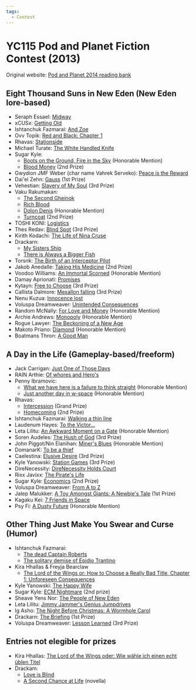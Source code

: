 ```yaml
---
tags:
  - Contest
---
```


# YC115 Pod and Planet Fiction Contest (2013)

Original website: [Pod and Planet 2014 reading bank](https://podandplanetyc115.blogspot.com/)

## Eight Thousand Suns in New Eden (New Eden lore-based)

- Seraph Essael: [Midway](../authors/miscauthors/midway.md)
- xCUSx: [Getting Old](../authors/xcusx/xcusx_gettingold.md)
- Ishtanchuk Fazmarai: [And Zoe](../authors/ishtanchukfazmarai/andzoe.md)
- Ovv Topik: [Red and Black: Chapter 1](../authors/miscauthors/redandblackchapter1.md)
- Rhavas: [Stationside](../authors/rhavas/stationside.md)
- Michael Turate: [The White Handled Knife](../authors/miscauthors/thewhitehandledknife.md)
- Sugar Kyle:
    - [Boots on the Ground, Fire in the Sky](../authors/sugarkyle/bootsonthegroundfireinthesky.md) (Honorable Mention)
    - [Blood Money](../authors/sugarkyle/bloodmoney.md) (2nd Prize)
- Gwydion JMF Weber (char name Vahrek Serveko): [Peace is the Reward](../authors/gwydionjmfweber/peaceisthereward.md)
- Dai'el Zehn: [Gauss](../authors/daielzehn/gauss.md) (1st Prize)
- Vehestian: [Slavery of My Soul](../authors/vehestian/slaveryofmysoul.md) (3rd Prize)
- Vaku Rakumakan:
    - [The Second Gheinok](../authors/vakurakumakan/thesecondgheinok.md)
    - [Rich Blood](../authors/vakurakumakan/richblood.md)
    - [Dolon Denis](../authors/vakurakumakan/dolondenis.md) (Honorable Mention)
    - [Turncoat](../authors/vakurakumakan/turncoat.md) (2nd Prize)
- TOSHI KONI: [Logistics](../authors/miscauthors/toshikoni_logisitics.md)
- Thes Redav: [Blind Spot](../authors/thesredav/blindspot.md) (3rd Prize)
- Kirith Kodachi: [The Life of Nina Cruse](../authors/kirithkodachi/thelifeofninacruse.md)
- Drackarn:
    - [My Sisters Ship](../authors/drackarn/mysistersship.md)
    - [There is Always a Bigger Fish](../authors/drackarn/thereisalwaysabiggerfish.md)
- Torsnk: [The Birth of an Interceptor Pilot](../authors/miscauthors/thebirthofaninterceptorpilot.md)
- Jakob Anedalle: [Taking His Medicine](../authors/jakobanedalle/takinghismedicine.md) (2nd Prize)
- Voodoo Williams: [An Immortal Scorned](../authors/voodoowilliams/animmortalscorned.md) (Honorable Mention)
- Damay Aprionati: [Promises](../authors/miscauthors/damayaprionati_promises.md)
- Kytayn: [Free to Choose](../authors/miscauthors/freetochoose.md) (3rd Prize)
- Callista Dalmore: [Mexallon falling](../authors/callistadallmore/mexallonfalling.md) (3rd Prize)
- Nenu Kuzua: [Innocence lost](../authors/miscauthors/innocencelost.md)
- Voluspa Dreamweaver: [Unintended Consequences](../authors/voluspadreamweaver/unintendedconsequences.md)
- Random McNally: [For Love and Money](../authors/randommcnally/forloveandmoney.md) (Honorable Mention)
- Archie Andrews: [Monopoly](../authors/miscauthors/archieandrews_monopoly.md) (Honorable Mention)
- Rogue Lawyer: [The Beckoning of a New Age](../authors/miscauthors/thebeckoningofanewage.md)
- Makoto Priano: [Diamond](../authors/miscauthors/diamond.md) (Honorable Mention)
- Boatmans Thron: [A Good Man](../authors/miscauthors/agoodman.md)

## A Day in the Life (Gameplay-based/freeform)

- Jack Carrigan: [Just One of Those Days](../authors/jackcarrigan/justoneofthosedays.md)
- RAIN Arthie: [Of whores and Hero's](../authors/miscauthors/ofwhoresandheros.md)
- Penny Ibramovic:
    - [What we have here is a failure to think straight](../authors/pennyibramovic/whatwehavehereisafailuretothinkstraight.md) (Honorable Mention)
    - [Just another day in w-space](../authors/pennyibramovic/justanotherdayinw-space.md) (Honorable Mention)
- Rhavas:
    - [Intercession](../authors/rhavas/intercession.md) (Grand Prize)
    - [Homecoming](../authors/rhavas/homecoming.md) (2nd Prize)
- Ishtanchuk Fazmarai: [Walking a thin line](../authors/ishtanchukfazmarai/walkingathinline.md)
- Laudenum Hayes: [To the Victor...](../authors/miscauthors/tothevictor.md)
- Leta Lilitu: [An Awkward Moment on a Gate](../authors/letalilitu/anawkwardmomentonagate.md) (Honorable Mention)
- Soren Audeles: [The Hush of God](../authors/miscauthors/thehushofgod.md) (3rd Prize)
- John Piggot/Nin Elanihan: [Miner's Blues](../authors/miscauthors/minersblues.md) (Honorable Mention)
- DomanarK: [To be a thief](../authors/miscauthors/tobeathief.md)
- Caelestina: [Elusive Desire](../authors/miscauthors/elusivedesire.md) (3rd Prize)
- Kyle Yanowski: [Station Games](../authors/kyleyanowski/stationgames.md) (3rd Prize)
- DireNecessity: [DireNecessity Holds Court](../authors/direnecessity/direnecessityholdscourt.md)
- Rixx Javixx: [The Pirate's Life](../authors/miscauthors/thepirateslife.md)
- Sugar Kyle: [Economics](../authors/sugarkyle/economics.md) (2nd Prize)
- Voluspa Dreamweaver: [From A to Z](../authors/voluspadreamweaver/fromatoz.md)
- Jalep Malukker: [A Toy Amongst Giants: A Newbie's Tale](../authors/jalepmalukker/atoyamongstgiantsanewbiestale.md) (1st Prize)
- Kagaku Kei: [7 Friends in Space](../authors/miscauthors/kagakukei_7friendsinspace.md)
- Psy Fi: [A Dusty Future](../authors/miscauthors/adustyfuture.md) (Honorable Mention)

## Other Thing Just Make You Swear and Curse (Humor)

- Ishtanchuk Fazmarai:
    - [The dead Captain Roberts](../authors/ishtanchukfazmarai/thedeadcaptainroberts.md)
    - [The solitary demise of Epidio Trantino](../authors/ishtanchukfazmarai/thesolitarydemiseofepidiotrantino.md)
- Kira Hhallas & Freyja Bearclaw
    - [The Lord of the Wings or: How to Choose a Really Bad Title, Chapter 1: Unforeseen Consequences](../authors/miscauthors/thelordofthewingsorhowtochooseabadtitle.md)
- Kyle Yanowski: [The Happy Wife](../authors/kyleyanowski/thehappylife.md)
- Sugar Kyle: [ECM Nightmare](../authors/sugarkyle/ecmnightmare.md) (2nd prize)
- Sheave Yens Nor: [The People of New Eden](../authors/miscauthors/thepeopleofneweden.md)
- Leta Lilitu: [Jimmy Jammer's Genius Jumpdrives](../authors/letalilitu/jimmyjammersgeniusjumpdrives.md)
- Ig Asho: [The Night Before Christmas: A Wormhole Carol](../authors/miscauthors/thenightbeforechristmasawormholecarol.md)
- Drackarn: [The Briefing](../authors/drackarn/thebriefing.md) (1st Prize)
- Voluspa Dreamweaver: [Lesson Learned](../authors/voluspadreamweaver/lessonlearned.md) (3rd Prize)

## Entries not elegible for prizes

- Kira Hhallas: [The Lord of the Wings oder: Wie wähle ich einen echt üblen Titel](../authors/miscauthors/thelordofthewingsorhowtochooseabadtitle.md)
- Drackam:
    - [Love is Blind](../authors/drackarn/loveisblind.md)
    - [A Second Chance at Life](../authors/drackarn/asecondchanceatlife.pdf) (novella)